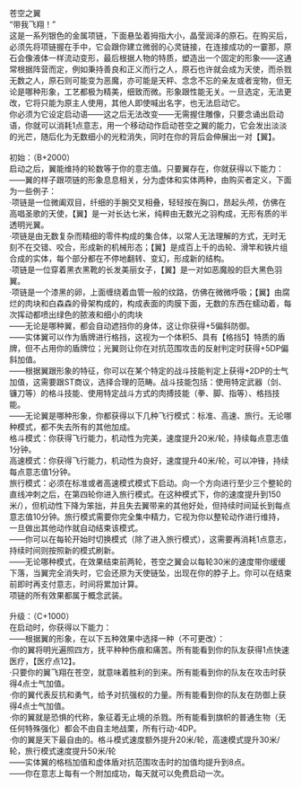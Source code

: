 <title>苍空之翼</title>
<meta name="GENERATOR" content="WinCHM">
<meta http-equiv="Content-Type" content="text/html; charset=gb2312">
<br>苍空之翼
<br>“带我飞翔！”
<br>这是一系列银色的金属项链，下面悬坠着拇指大小，晶莹润泽的原石。在购买后，必须先将项链握在手中，它会跟你建立微弱的心灵链接，在连接成功的一霎那，原石会像液体一样流动变形，最后根据人物的特质，塑造出一个固定的形象——这通常根据阵营而定，例如秉持善良和正义而行之人，原石也许就会成为天使，而杀戮无数之人，原石则可能变为恶魔，亦可能是天枰、念念不忘的亲友或者宠物，但无论是哪种形象，工艺都极为精美，细致而微。形象跟性能无关。一旦选定，无法更改，它将只能为原主人使用，其他人即使喊出名字，也无法启动它。
<br>你必须为它设定启动语——这之后无法改变——无需握住雕像，只要念诵出启动语，你就可以消耗1点意志，用一个移动动作启动苍空之翼的能力，它会发出淡淡的光芒，随后化为无数细小的光粒消失，同时在你的背后会伸展出一对【翼】。
<br>
<br>初始：（B+2000）
<br>启动之后，翼能维持的轮数等于你的意志值。只要翼存在，你就获得以下能力：
<br>——翼的样子跟项链的形象息息相关，分为虚体和实体两种，由购买者定义，下面为一些例子：
<br>·项链是一位微阖双目，纤细的手腕交叉相叠，轻轻按在胸口，昂起头颅，仿佛在高唱圣歌的天使，【翼】是一对长达七米，纯粹由无数光之羽构成，无形有质的半透明光翼。
<br>·项链是由无数复杂而精细的零件构成的集合体，以常人无法理解的方式，无时无刻不在交错、咬合，形成新的机械形态；【翼】是成百上千的齿轮、滑竿和铁片组合成的实体，每个部分都在不停地翻转、变幻，形成新的结构。
<br>·项链是一位穿着黑衣黑靴的长发美丽女子，【翼】是一对如恶魔般的巨大黑色羽翼。
<br>·项链是一个漆黑的卵，上面缠绕着血管一般的纹路，仿佛在微微呼吸；【翼】由腐烂的肉块和白森森的骨架构成的，构成表面的肉膜下面，无数的东西在蠕动着，每次挥动都喷出绿色的脓液和细小的肉块
<br>——无论是哪种翼，都会自动遮挡你的身体，这让你获得+5偏斜防御。
<br>——实体翼可以作为盾牌进行格挡，这视为一个体积5、具有【格挡5】特质的盾牌，但不占用你的盾牌位；光翼则让你在对抗范围攻击的反射判定时获得+5DP偏斜加值。
<br>——根据翼跟形象的特征，你可以在某个特定的战斗技能判定上获得+2DP的士气加值，这需要跟ST商议，选择合理的范畴。战斗技能包括：使用特定武器（剑、镰刀等）的格斗技能、使用特定战斗方式的肉搏技能（拳、脚、指等）、格挡技能。
<br>——无论翼是哪种形象，你都获得以下几种飞行模式：标准、高速、旅行。无论哪种模式，都不失去所有的其他加成。
<br>格斗模式：你获得飞行能力，机动性为完美，速度提升20米/轮，持续每点意志值1分钟。
<br>高速模式：你获得飞行能力，机动性为良好，速度提升40米/轮，可以冲锋，持续每点意志值1分钟。
<br>旅行模式：必须在标准或者高速模式模式下启动。向一个方向进行至少三个整轮的直线冲刺之后，在第四轮你进入旅行模式。在这种模式下，你的速度提升到150米/），但机动性下降为笨拙，并且失去翼带来的其他好处，但持续时间延长到每点意志值10分钟。旅行模式需要你完全集中精力，它视为你以整轮动作进行维持，一旦做出其他动作就自动结束该模式。
<br>——你可以在每轮开始时切换模式（除了进入旅行模式），这需要再消耗1点意志，持续时间则按照新的模式刷新。
<br>——无论哪种模式，在效果结束前两轮，苍空之翼会以每轮30米的速度带你缓缓下落，当翼完全消失时，它会还原为天使链坠，出现在你的脖子上。你可以在结束前即时再支付意志，时间将累加计算。
<br>项链的所有效果都属于概念武装。
<br>
<br>升级：（C+1000）
<br>在启动时，你获得以下能力：
<br>——根据翼的形象，在以下五种效果中选择一种（不可更改）：
<br>·你的翼将明光遍照四方，抚平种种伤痕和痛苦。所有能看到你的队友获得1点快速医疗，【医疗点12】。
<br>·只要你的翼飞翔在苍空，就意味着胜利的到来。所有能看到你的队友在攻击时获得4点士气加值。
<br>·你的翼代表反抗和勇气，给予对抗强权的力量。所有能看到你的队友在防御上获得4点士气加值。
<br>·你的翼就是恐惧的代称，象征着无止境的杀戮。所有能看到旗帜的普通生物（无任何特殊强化）都会不由自主地战栗，所有行动-4DP。
<br>·你的翼是天下最自由的。格斗模式速度额外提升20米/轮，高速模式提升30米/轮，旅行模式速度提升50米/轮
<br>——实体翼的格档加值和虚体盾对抗范围攻击时的加值均提升到8点。
<br>——你在意志上每有一个附加成功，每天就可以免费启动一次。